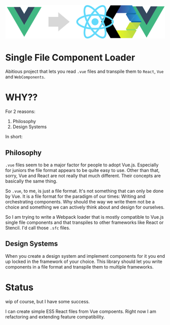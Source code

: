 ![](./docs/tmp_header.svg)

# Single File Component Loader

Abitious project that lets you read `.vue` files and transpile them to `React`, `Vue` and `WebComponents`.

# WHY??

For 2 reasons:

1. Philosophy
2. Design Systems

In short:

## Philosophy

`.vue` files seem to be a major factor for people to adopt Vue.js. Especially for juniors
the file format appears to be quite easy to use. Other than that, sorry, Vue and React are
not really that much different. Their concepts are basically the same thing.

So `.vue`, to me, is just a file format. It's not something that can only be done by Vue.
It is a file format for the paradigm of our times: Writing and orchestrating components.
Why should the way we write them not be a choice and something we can actively think about
and design for ourselves.

So I am trying to write a Webpack loader that is mostly compatible to Vue.js single file
components and that transpiles to other frameworks like React or Stencil. I'd call those
`.sfc` files.

## Design Systems

When you create a design system and implement components for it you end up locked in the
framework of your choice. This library should let you write components in a file format and
transpile them to multiple frameworks.

# Status

wip of course, but I have some success.

I can create simple ES5 React files from Vue compoents. Right now I am refactoring and
extending feature compatibility.
